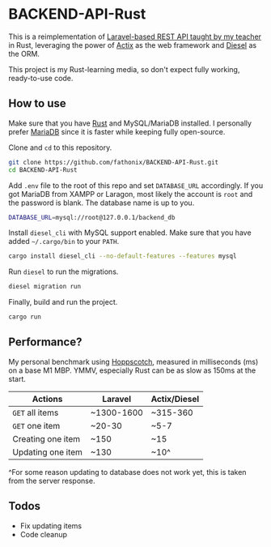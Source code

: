 # BACKEND-API-Rust

This is a reimplementation of [Laravel-based REST API taught by my teacher](https://github.com/muflikhandimasd/BACKEND-API)
in Rust, leveraging the power of [Actix](https://actix.rs) as the web framework and
[Diesel](https://diesel.rs) as the ORM.

This project is my Rust-learning media, so don't expect fully working, ready-to-use code.

## How to use

Make sure that you have [Rust](https://rust-lang.org) and MySQL/MariaDB installed.
I personally prefer [MariaDB](https://mariadb.org) since it is faster while
keeping fully open-source.

Clone and `cd` to this repository.
```bash
git clone https://github.com/fathonix/BACKEND-API-Rust.git
cd BACKEND-API-Rust
```

Add `.env` file to the root of this repo and set `DATABASE_URL` accordingly.
If you got MariaDB from XAMPP or Laragon, most likely the account is `root`
and the password is blank. The database name is up to you.
```bash
DATABASE_URL=mysql://root@127.0.0.1/backend_db
```

Install `diesel_cli` with MySQL support enabled. Make sure that you have
added `~/.cargo/bin` to your `PATH`.
```bash
cargo install diesel_cli --no-default-features --features mysql
```

Run `diesel` to run the migrations.
```bash
diesel migration run
```

Finally, build and run the project.
```bash
cargo run
```

## Performance?

My personal benchmark using [Hoppscotch](https://hoppscotch.io), measured in milliseconds (ms)
on a base M1 MBP. YMMV, especially Rust can be as slow as 150ms at the start.

| Actions           | Laravel    | Actix/Diesel |
| ----------------- | ---------- | ------------ |
| `GET` all items   | ~1300-1600 | ~315-360     |
| `GET` one item    | ~20-30     | ~5-7         |
| Creating one item | ~150       | ~15          |
| Updating one item | ~130       | ~10^         |

^For some reason updating to database does not work yet, this is taken from the server response.

## Todos

* Fix updating items
* Code cleanup
